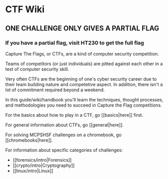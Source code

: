 # CTF Wiki

## ONE CHALLENGE ONLY GIVES A PARTIAL FLAG
### If you have a partial flag, visit HT230 to get the full flag

Capture The Flags, or CTFs, are a kind of computer security competition.

Teams of competitors (or just individuals) are pitted against each other in a test of computer security skill.

Very often CTFs are the beginning of one's cyber security career due to their team building nature and competetive aspect. In addition, there isn't a lot of commitment required beyond a weekend.

In this guide/wiki/handbook you'll learn the techniques, thought processes, and methodologies you need to succeed in Capture the Flag competitions.

For the basics about how to play in a CTF, go [[basics|here]] first.

For general information about CTFs, go [[general|here]].

For solving MCPSHSF challenges on a chromebook, go [[chromebooks|here]].

For information about specific categories of challenges:
* [[forensics/intro|Forensics]]
* [[crypto/intro|Cryptography]]
* [[linux/intro|Linux]]